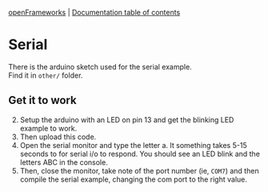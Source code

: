 [openFrameworks](http://openframeworks.cc/) | [Documentation table of contents](table_of_contents.md)

Serial
======

There is the arduino sketch used for the serial example.  
Find it in `other/` folder.

Get it to work
--------------

2. Setup the arduino with an LED on pin 13 and get the blinking LED example to work. 
2. Then upload this code. 
3. Open the serial monitor and type the letter a.  It something takes 5-15 seconds to for serial i/o to respond.  You should see an LED blink and the letters ABC in the console. 
4. Then, close the monitor, take note of the port number (ie, `COM7`) and then compile the serial example, changing the com port to the right value. 